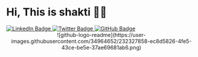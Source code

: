 
 <h1>Hi, This is shakti 👨‍💻</h1>
  <div id="badges">
    <a
      href="https://www.linkedin.com/in/shakti-shankar-mandal-425978124/"
      target="_blank"
    >
      <img
        src="https://img.shields.io/badge/LinkedIn-blue?style=for-the-badge&logo=linkedin&logoColor=white"
        alt="LinkedIn Badge"
      />
    </a>
    <a href="https://twitter.com/san_sontu" target="_blank">
      <img
        src="https://img.shields.io/badge/Twitter-blue?style=for-the-badge&logo=twitter&logoColor=white"
        alt="Twitter Badge"
      />
    </a>
    <a href="https://github.com/ShaktiMandal" target="_blank">
      <img src="https://img.shields.io/badge/gitHub-blue?style=for-the-badge&logo=github&logoColor=white"
      alt="GitHub Badge" />
    </a>
  </div>
  <div id="header" align="center" class="round-border">
   ![github-logo-readme](https://user-images.githubusercontent.com/34964652/232327858-ec8d5826-4fe5-43ce-be5e-37ae69681ab6.png)

  </div>

  <div align="center" id="badges">

  </div>

